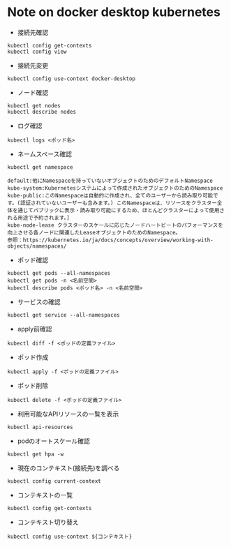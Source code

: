 # Note on docker desktop kubernetes 
- 接続先確認
```
kubectl config get-contexts
kubectl config view
```

- 接続先変更
```
kubectl config use-context docker-desktop
```

- ノード確認
```
kubectl get nodes
kubectl describe nodes
```

- ログ確認
```
kubectl logs <ポッド名>
```

- ネームスペース確認
```
kubectl get namespace
```

```
default:他にNamespaceを持っていないオブジェクトのためのデフォルトNamespace
kube-system:Kubernetesシステムによって作成されたオブジェクトのためのNamespace
kube-public:このNamespaceは自動的に作成され、全てのユーザーから読み取り可能です。(認証されていないユーザーも含みます。) このNamespaceは、リソースをクラスター全体を通じてパブリックに表示・読み取り可能にするため、ほとんどクラスターによって使用される用途で予約されます。]
kube-node-lease クラスターのスケールに応じたノードハートビートのパフォーマンスを向上させる各ノードに関連したLeaseオブジェクトのためのNamespace。
参照：https://kubernetes.io/ja/docs/concepts/overview/working-with-objects/namespaces/
```


- ポッド確認
```
kubectl get pods --all-namespaces
kubectl get pods -n <名前空間>
kubectl describe pods <ポッド名> -n <名前空間>
```

- サービスの確認
```
kubectl get service --all-namespaces
```

- apply前確認
```
kubectl diff -f <ポッドの定義ファイル>
```

- ポッド作成
```
kubectl apply -f <ポッドの定義ファイル>
```

- ポッド削除
```
kubectl delete -f <ポッドの定義ファイル>
```

- 利用可能なAPIリソースの一覧を表示
```
kubectl api-resources
```

- podのオートスケール確認
```
kubectl get hpa -w
```

- 現在のコンテキスト(接続先)を調べる
```
kubectl config current-context
```

- コンテキストの一覧
```
kubectl config get-contexts
```

- コンテキスト切り替え
```
kubectl config use-context ${コンテキスト}
```
